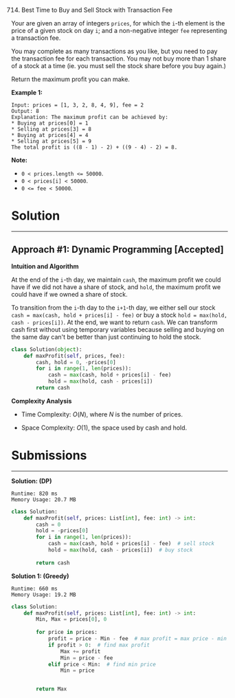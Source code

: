 714. Best Time to Buy and Sell Stock with Transaction Fee

Your are given an array of integers `prices`, for which the `i`-th element is the price of a given stock on day `i`; and a non-negative integer `fee` representing a transaction fee.

You may complete as many transactions as you like, but you need to pay the transaction fee for each transaction. You may not buy more than 1 share of a stock at a time (ie. you must sell the stock share before you buy again.)

Return the maximum profit you can make.

**Example 1:**
```
Input: prices = [1, 3, 2, 8, 4, 9], fee = 2
Output: 8
Explanation: The maximum profit can be achieved by:
* Buying at prices[0] = 1
* Selling at prices[3] = 8
* Buying at prices[4] = 4
* Selling at prices[5] = 9
The total profit is ((8 - 1) - 2) + ((9 - 4) - 2) = 8.
```

**Note:**

* `0 < prices.length <= 50000`.
* `0 < prices[i] < 50000`.
* `0 <= fee < 50000`.

# Solution
---
## Approach #1: Dynamic Programming [Accepted]
**Intuition and Algorithm**

At the end of the `i`-th day, we maintain `cash`, the maximum profit we could have if we did not have a share of stock, and `hold`, the maximum profit we could have if we owned a share of stock.

To transition from the `i`-th day to the `i+1`-th day, we either sell our stock `cash = max(cash, hold + prices[i] - fee)` or buy a stock `hold = max(hold, cash - prices[i])`. At the end, we want to return `cash`. We can transform cash first without using temporary variables because selling and buying on the same day can't be better than just continuing to hold the stock.

```Python
class Solution(object):
    def maxProfit(self, prices, fee):
        cash, hold = 0, -prices[0]
        for i in range(1, len(prices)):
            cash = max(cash, hold + prices[i] - fee)
            hold = max(hold, cash - prices[i])
        return cash
```

**Complexity Analysis**

* Time Complexity: $O(N)$, where $N$ is the number of prices.

* Space Complexity: $O(1)$, the space used by cash and hold.

# Submissions
---
**Solution: (DP)**
```
Runtime: 820 ms
Memory Usage: 20.7 MB
```
```python
class Solution:
    def maxProfit(self, prices: List[int], fee: int) -> int:
        cash = 0
        hold = -prices[0]
        for i in range(1, len(prices)):
            cash = max(cash, hold + prices[i] - fee)  # sell stock
            hold = max(hold, cash - prices[i])  # buy stock
            
        return cash
```

**Solution 1: (Greedy)**
```
Runtime: 660 ms
Memory Usage: 19.2 MB
```
```python
class Solution:
    def maxProfit(self, prices: List[int], fee: int) -> int:
        Min, Max = prices[0], 0
    
        for price in prices:
            profit = price - Min - fee  # max profit = max price - min price
            if profit > 0:  # find max profit
                Max += profit
                Min = price - fee
            elif price < Min:  # find min price
                Min = price


        return Max
```